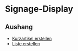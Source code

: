 # Signage-Display

## Aushang

- [Kurzartikel erstellen](./docs/article.md)
- [Liste erstellen](./docs/list.md)